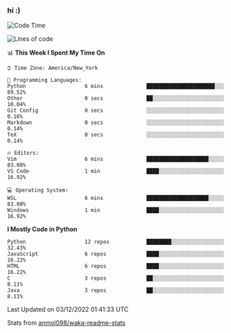 ### hi :)

<!--START_SECTION:waka-->
![Code Time](http://img.shields.io/badge/Code%20Time-948%20hrs%205%20mins-blue)

![Lines of code](https://img.shields.io/badge/From%20Hello%20World%20I%27ve%20Written-600%20Thousand%20lines%20of%20code-blue)

📊 **This Week I Spent My Time On** 

```text
⌚︎ Time Zone: America/New_York

💬 Programming Languages: 
Python                   6 mins              ██████████████████████░░░   89.52% 
Other                    0 secs              ██░░░░░░░░░░░░░░░░░░░░░░░   10.04% 
Git Config               0 secs              ░░░░░░░░░░░░░░░░░░░░░░░░░   0.16% 
Markdown                 0 secs              ░░░░░░░░░░░░░░░░░░░░░░░░░   0.14% 
TeX                      0 secs              ░░░░░░░░░░░░░░░░░░░░░░░░░   0.14%

🔥 Editors: 
Vim                      6 mins              ████████████████████░░░░░   83.08% 
VS Code                  1 min               ████░░░░░░░░░░░░░░░░░░░░░   16.92%

💻 Operating System: 
WSL                      6 mins              ████████████████████░░░░░   83.08% 
Windows                  1 min               ████░░░░░░░░░░░░░░░░░░░░░   16.92%

```

**I Mostly Code in Python** 

```text
Python                   12 repos            ████████░░░░░░░░░░░░░░░░░   32.43% 
JavaScript               6 repos             ████░░░░░░░░░░░░░░░░░░░░░   16.22% 
HTML                     6 repos             ████░░░░░░░░░░░░░░░░░░░░░   16.22% 
C                        3 repos             ██░░░░░░░░░░░░░░░░░░░░░░░   8.11% 
Java                     3 repos             ██░░░░░░░░░░░░░░░░░░░░░░░   8.11%

```



 Last Updated on 03/12/2022 01:41:33 UTC
<!--END_SECTION:waka-->

Stats from [anmol098/waka-readme-stats](https://github.com/anmol098/waka-readme-stats)